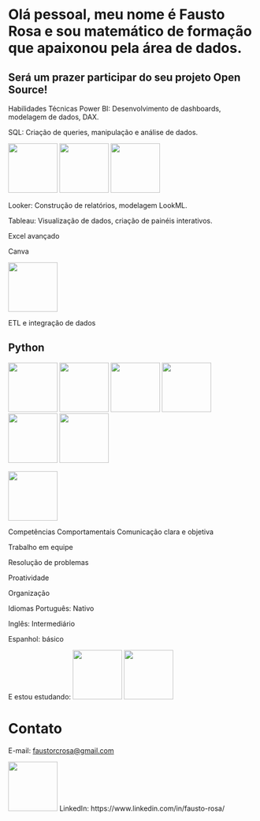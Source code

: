 # Olá pessoal, meu nome é Fausto Rosa e sou matemático de formação que apaixonou pela área de dados.

## Será um prazer participar do seu projeto Open Source!
       

Habilidades Técnicas
Power BI: Desenvolvimento de dashboards, modelagem de dados, DAX.

SQL: Criação de queries, manipulação e análise de dados.

<img src="https://cdn.jsdelivr.net/gh/devicons/devicon@latest/icons/sqldeveloper/sqldeveloper-original.svg" width="100" height="100" /> <img src="https://cdn.jsdelivr.net/gh/devicons/devicon@latest/icons/sqlite/sqlite-original.svg" width="100" height="100"  /> <img src="https://cdn.jsdelivr.net/gh/devicons/devicon@latest/icons/azuresqldatabase/azuresqldatabase-original.svg" width="100" height="100"  />
          
          
          

Looker: Construção de relatórios, modelagem LookML.

Tableau: Visualização de dados, criação de painéis interativos.

Excel avançado

Canva 

<img src="https://cdn.jsdelivr.net/gh/devicons/devicon@latest/icons/canva/canva-original.svg" width="100" height="100"/>
          
          
ETL e integração de dados

## Python

<img src="https://cdn.jsdelivr.net/gh/devicons/devicon@latest/icons/pandas/pandas-original.svg" width="100" height="100" /> <img src="https://cdn.jsdelivr.net/gh/devicons/devicon@latest/icons/python/python-original.svg" width="100" height="100" /> <img src="https://cdn.jsdelivr.net/gh/devicons/devicon@latest/icons/matplotlib/matplotlib-original.svg" width="100" height="100" /> <img src="https://cdn.jsdelivr.net/gh/devicons/devicon@latest/icons/numpy/numpy-original-wordmark.svg" width="100" height="100" /> <img src="https://cdn.jsdelivr.net/gh/devicons/devicon@latest/icons/plotly/plotly-original.svg" width="100" height="100" /> <img src="https://cdn.jsdelivr.net/gh/devicons/devicon@latest/icons/stackoverflow/stackoverflow-original.svg" width="100" height="100" />
          
          
          
          
          

<img src="https://cdn.jsdelivr.net/gh/devicons/devicon@latest/icons/github/github-original.svg" width="100" height="100"/>

                   
Competências Comportamentais
Comunicação clara e objetiva

Trabalho em equipe

Resolução de problemas

Proatividade

Organização

Idiomas
Português: Nativo

Inglês: Intermediário

Espanhol: básico

E estou estudando:
<img src="https://cdn.jsdelivr.net/gh/devicons/devicon@latest/icons/googlecloud/googlecloud-original.svg" width="100" height="100" /> <img src="https://cdn.jsdelivr.net/gh/devicons/devicon@latest/icons/google/google-original.svg" width="100" height="100"/>
                    
# Contato
E-mail: faustorcrosa@gmail.com

<img src="https://cdn.jsdelivr.net/gh/devicons/devicon@latest/icons/linkedin/linkedin-original-wordmark.svg" width="100" height="100"/>
LinkedIn: https://www.linkedin.com/in/fausto-rosa/

          
          
